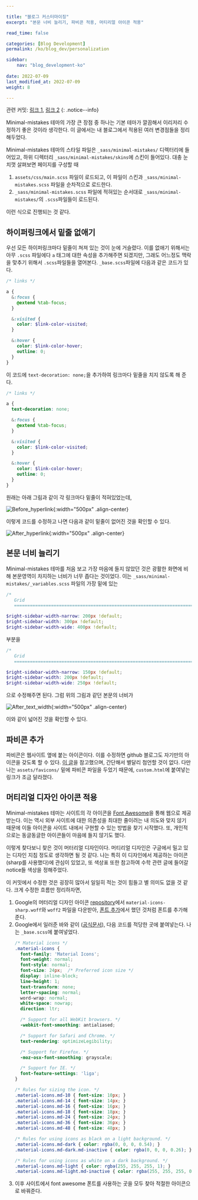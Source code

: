 ```yaml
---

title: "블로그 커스터마이징"
excerpt: "본문 너비 늘리기, 파비콘 적용, 머티리얼 아이콘 적용"

read_time: false

categories: [Blog Development]
permalink: /ko/blog_dev/personalization

sidebar: 
    nav: "blog_development-ko"
    
date: 2022-07-09
last_modified_at: 2022-07-09
weight: 8

---
```


관련 커밋: [링크 1](https://github.com/math-jh/math-jh.github.io/commit/52533f6a305698a54de1f74971d733e5e7d59b72), [링크 2](https://github.com/math-jh/math-jh.github.io/commit/78122756009023af2a8016215e1926b198801f08)
{: .notice--info}

Minimal-mistakes 테마의 가장 큰 장점 중 하나는 기본 테마가 깔끔해서 이리저리 수정하기 좋은 것이라 생각한다. 이 글에서는 내 블로그에서 적용된 여러 변경점들을 정리해두었다. 

Minimal-mistakes 테마의 스타일 파일은 `_sass/minimal-mistakes/` 디렉터리에 들어있고, 하위 디렉터리 `_sass/minimal-mistakes/skins`에 스킨이 들어있다. 대충 눈치껏 살펴보면 페이지를 구성할 때 

1. `assets/css/main.scss` 파일이 로드되고, 이 파일이 스킨과 `_sass/minimal-mistakes.scss` 파일을 순차적으로 로드한다.
2. `_sass/minimal-mistakes.scss` 파일에 적혀있는 순서대로 `_sass/minimal-mistakes/`의 `.scss`파일들이 로드된다.

이런 식으로 진행되는 것 같다.

## 하이퍼링크에서 밑줄 없애기

우선 모든 하이퍼링크마다 밑줄이 쳐져 있는 것이 눈에 거슬렸다. 이를 없애기 위해서는 아무 `.scss` 파일에다 `a` 태그에 대한 속성을 추가해주면 되겠지만, 그래도 어느정도 맥락을 맞추기 위해서 `.scss`파일들을 열어본다. `_base.scss`파일에 다음과 같은 코드가 있다.

```scss
/* links */

a {
  &:focus {
    @extend %tab-focus;
  }

  &:visited {
    color: $link-color-visited;
  }

  &:hover {
    color: $link-color-hover;
    outline: 0;
  }
}
```
이 코드에 `text-decoration: none;`을 추가하여 링크마다 밑줄을 치지 않도록 해 준다. 
```scss
/* links */

a {
  text-decoration: none;

  &:focus {
    @extend %tab-focus;
  }

  &:visited {
    color: $link-color-visited;
  }

  &:hover {
    color: $link-color-hover;
    outline: 0;
  }
}
```
원래는 아래 그림과 같이 각 링크마다 밑줄이 적혀있었는데,

![Before_hyperlink](/assets/images/Blog_development/Personalization-1.png){:width="500px" .align-center}

이렇게 코드를 수정하고 나면 다음과 같이 밑줄이 없어진 것을 확인할 수 있다.

![After_hyperlink](/assets/images/Blog_development/Personalization-2.png){:width="500px" .align-center}

## 본문 너비 늘리기

Minimal-mistakes 테마를 처음 보고 가장 마음에 들지 않았던 것은 광활한 화면에 비해 본문영역이 차지하는 너비가 너무 좁다는 것이었다. 이는 `_sass/minimal-mistakes/_variables.scss` 파일의 가장 밑에 있는 

```scss
/*
   Grid
   ========================================================================== */

$right-sidebar-width-narrow: 200px !default;
$right-sidebar-width: 300px !default;
$right-sidebar-width-wide: 400px !default;
```

부분을

```scss
/*
   Grid
   ========================================================================== */

$right-sidebar-width-narrow: 150px !default;
$right-sidebar-width: 200px !default;
$right-sidebar-width-wide: 250px !default;
```

으로 수정해주면 된다. 그럼 위의 그림과 같던 본문의 너비가 

![After_text_width](/assets/images/Blog_development/Personalization-3.png){:width="500px" .align-center}

이와 같이 넓어진 것을 확인할 수 있다.

## 파비콘 추가

파비콘은 웹사이트 옆에 붙는 아이콘이다. 이를 수정하면 github 블로그도 자기만의 아이콘을 갖도록 할 수 있다. [이 글](https://ansohxxn.github.io/blog/favicon/)을 참고했으며, 간단해서 별달리 첨언할 것이 없다. 다만 나는 `assets/favicons/` 밑에 파비콘 파일을 두었기 때문에, `custom.html`에 붙여넣는 링크가 조금 달라졌다.

## 머티리얼 디자인 아이콘 적용

Minimal-mistakes 테마는 사이트의 각 아이콘을 [Font Awesome](https://fontawesome.com)을 통해 웹으로 제공받는다. 이는 역시 외부 사이트에 대한 의존성을 최대한 줄이려는 내 의도와 맞지 않기 때문에 이들 아이콘을 사이트 내에서 구현할 수 있는 방법을 찾기 시작했다. 또, 개인적으로는 동글동글한 아이콘들이 마음에 들지 않기도 했다. 

이렇게 찾다보니 찾은 것이 머터리얼 디자인이다. 머티리얼 디자인은 구글에서 밀고 있는 디자인 지침 정도로 생각하면 될 것 같다. 나는 특히 이 디자인에서 제공하는 아이콘 (sharp를 사용했다)에 관심이 있었고, 또 색상표 또한 참고하여 수학 관련 글에 들어갈 notice들 색상을 정해주었다. 

이 커밋에서 수정한 것은 굉장히 많아서 일일히 적는 것이 힘들고 별 의미도 없을 것 같다. 크게 수정한 흐름만 정리하자면, 

1. Google의 머터리얼 디자인 아이콘 [repository](https://github.com/marella/material-icons)에서 `material-icons-sharp.woff`와 `woff2` 파일을 다운받아, [폰트 추가]()에서 했던 것처럼 폰트를 추가해준다.
2. Google에서 일러준 바와 같이 ([공식문서](https://developers.google.com/fonts/docs/material_icons)), 다음 코드를 적당한 곳에 붙여넣는다. 나는 `_base.scss`에 붙여넣었다.
    ````scss
    /* Material icons */
    .material-icons {
      font-family: 'Material Icons';
      font-weight: normal;
      font-style: normal;
      font-size: 24px;  /* Preferred icon size */
      display: inline-block;
      line-height: 1;
      text-transform: none;
      letter-spacing: normal;
      word-wrap: normal;
      white-space: nowrap;
      direction: ltr;

      /* Support for all WebKit browsers. */
      -webkit-font-smoothing: antialiased;
    
      /* Support for Safari and Chrome. */
      text-rendering: optimizeLegibility;

      /* Support for Firefox. */
      -moz-osx-font-smoothing: grayscale;

      /* Support for IE. */
      font-feature-settings: 'liga';
    }

    /* Rules for sizing the icon. */
    .material-icons.md-10 { font-size: 10px; }
    .material-icons.md-14 { font-size: 14px; }
    .material-icons.md-16 { font-size: 16px; }
    .material-icons.md-18 { font-size: 18px; }
    .material-icons.md-24 { font-size: 24px; }
    .material-icons.md-36 { font-size: 36px; }
    .material-icons.md-48 { font-size: 48px; }

    /* Rules for using icons as black on a light background. */
    .material-icons.md-dark { color: rgba(0, 0, 0, 0.54); }
    .material-icons.md-dark.md-inactive { color: rgba(0, 0, 0, 0.26); }

    /* Rules for using icons as white on a dark background. */
    .material-icons.md-light { color: rgba(255, 255, 255, 1); }
    .material-icons.md-light.md-inactive { color: rgba(255, 255, 255, 0.3); }
    ````
3. 이후 사이트에서 font awesome 폰트를 사용하는 곳을 모두 찾아 적절한 아이콘으로 바꿔준다. 


